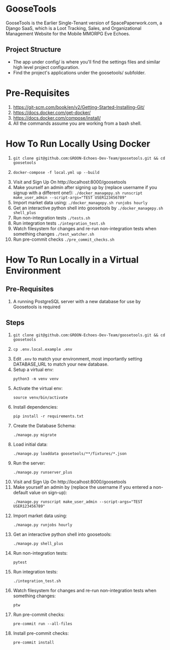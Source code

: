 # GooseTools
GooseTools is the Earlier Single-Tenant version of SpacePaperwork.com, a Django SaaS, which is a Loot Tracking, Sales, and Organizational Management Website for the Mobile MMORPG Eve Echoes.
## Project Structure
* The app under config/ is where you'll find the settings files and similar high level project configuration.
* Find the project's applications under the goosetools/ subfolder.

# Pre-Requisites
1. https://git-scm.com/book/en/v2/Getting-Started-Installing-Git/
2. https://docs.docker.com/get-docker/
3. https://docs.docker.com/compose/install/
4. All the commands assume you are working from a bash shell.

# How To Run Locally Using Docker
1. ```git clone git@github.com:GROON-Echoes-Dev-Team/goosetools.git && cd goosetools```
2.
    ```
    docker-compose -f local.yml up --build
    ```
3. Visit and Sign Up On http://localhost:8000/goosetools
4. Make yourself an admin after signing up by (replace username if you signup with a different one!): ```./docker_managepy.sh runscript make_user_admin --script-args="TEST USER123456789"```
5. Import market data using: ```./docker_managepy.sh runjobs hourly```
6. Get an interactive python shell into goosetools by ```./docker_managepy.sh shell_plus```
7. Run non-integration tests ```./tests.sh```
8. Run integration tests ```./integration_test.sh```
9. Watch filesystem for changes and re-run non-integration tests when something changes ```./test_watcher.sh```
10. Run pre-commit checks ```./pre_commit_checks.sh```

# How To Run Locally in a Virtual Environment

## Pre-Requisites
1. A running PostgreSQL server with a new database for use by Goosetools is required

## Steps

1. ```git clone git@github.com:GROON-Echoes-Dev-Team/goosetools.git && cd goosetools```
2.
    ```
    cp .env.local.example .env
    ```
3. Edit ```.env``` to match your environment, most importantly setting DATABASE_URL to match your new database.
4. Setup a virtual env:
    ```
    python3 -m venv venv
    ```
5. Activate the virtual env:
    ```
    source venv/bin/activate
    ```
6. Install dependencies:
    ```
    pip install -r requirements.txt
    ```
7. Create the Database Schema:
   ```
   ./manage.py migrate
   ```
8. Load initial data:
   ```
   ./manage.py loaddata goosetools/**/fixtures/*.json
   ```
9. Run the server:
    ```
    ./manage.py runserver_plus
    ```
8. Visit and Sign Up On http://localhost:8000/goosetools
9. Make yourself an admin by (replace the username if you entered a non-default value on sign-up):
    ```
    ./manage.py runscript make_user_admin --script-args="TEST USER123456789"
    ```
10. Import market data using:
    ```
    ./manage.py runjobs hourly
    ```
11. Get an interactive python shell into goosetools:
    ```
    ./manage.py shell_plus
    ```
12. Run non-integration tests:
    ```
    pytest
    ```
13. Run integration tests:
    ```
    ./integration_test.sh
    ```
14. Watch filesystem for changes and re-run non-integration tests when something changes:
    ```
    ptw
    ```
15. Run pre-commit checks:
    ```
    pre-commit run --all-files
    ```
16. Install pre-commit checks:
    ```
    pre-commit install
    ```
